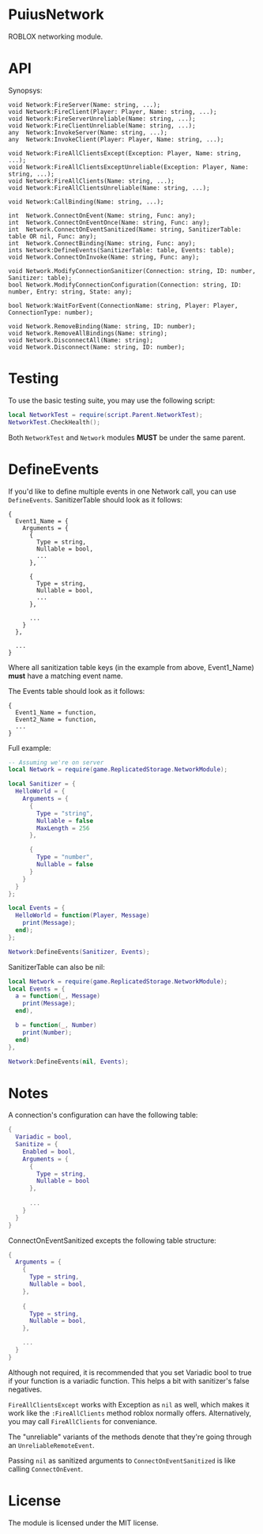 # PuiusNetwork
ROBLOX networking module.

# API
Synopsys:
```luau
void Network:FireServer(Name: string, ...);
void Network:FireClient(Player: Player, Name: string, ...);
void Network:FireServerUnreliable(Name: string, ...);
void Network:FireClientUnreliable(Name: string, ...);
any  Network:InvokeServer(Name: string, ...);
any  Network:InvokeClient(Player: Player, Name: string, ...);

void Network:FireAllClientsExcept(Exception: Player, Name: string, ...);
void Network:FireAllClientsExceptUnreliable(Exception: Player, Name: string, ...);
void Network:FireAllClients(Name: string, ...);
void Network:FireAllClientsUnreliable(Name: string, ...);

void Network:CallBinding(Name: string, ...);

int  Network.ConnectOnEvent(Name: string, Func: any);
int  Network.ConnectOnEventOnce(Name: string, Func: any);
int  Network.ConnectOnEventSanitized(Name: string, SanitizerTable: table OR nil, Func: any);
int  Network.ConnectBinding(Name: string, Func: any);
ints Network:DefineEvents(SanitizerTable: table, Events: table);
void Network.ConnectOnInvoke(Name: string, Func: any);

void Network.ModifyConnectionSanitizer(Connection: string, ID: number, Sanitizer: table);
bool Network.ModifyConnectionConfiguration(Connection: string, ID: number, Entry: string, State: any);

bool Network:WaitForEvent(ConnectionName: string, Player: Player, ConnectionType: number);

void Network.RemoveBinding(Name: string, ID: number);
void Network.RemoveAllBindings(Name: string);
void Network.DisconnectAll(Name: string);
void Network.Disconnect(Name: string, ID: number);
```

# Testing
To use the basic testing suite, you may use the following script:
```lua
local NetworkTest = require(script.Parent.NetworkTest);
NetworkTest.CheckHealth();
```
Both `NetworkTest` and `Network` modules **MUST** be under the same parent.

# DefineEvents
If you'd like to define multiple events in one Network call, you can use `DefineEvents`. SanitizerTable should look as it follows:
```
{
  Event1_Name = {
    Arguments = {
      {
        Type = string,
        Nullable = bool,
        ...
      },

      {
        Type = string,
        Nullable = bool,
        ...
      },

      ...
    }
  },

  ...
}
```
Where all sanitization table keys (in the example from above, Event1_Name) **must** have a matching event name.

The Events table should look as it follows:
```
{
  Event1_Name = function,
  Event2_Name = function,
  ...
}
```

Full example:
```lua
-- Assuming we're on server
local Network = require(game.ReplicatedStorage.NetworkModule);

local Sanitizer = {
  HelloWorld = {
    Arguments = {
      {
        Type = "string",
        Nullable = false
        MaxLength = 256
      },

      {
        Type = "number",
        Nullable = false
      }
    }
  }
};

local Events = {
  HelloWorld = function(Player, Message)
    print(Message);
  end);
};

Network:DefineEvents(Sanitizer, Events);
```

SanitizerTable can also be nil:
```lua
local Network = require(game.ReplicatedStorage.NetworkModule);
local Events = {
  a = function(_, Message)
    print(Message);
  end),

  b = function(_, Number)
    print(Number);
  end)
},

Network:DefineEvents(nil, Events);
```
# Notes
A connection's configuration can have the following table:
```lua
{
  Variadic = bool,
  Sanitize = {
    Enabled = bool,
    Arguments = {
      {
        Type = string,
        Nullable = bool
      },
      
      ...
    }
  }
}
```

ConnectOnEventSanitized excepts the following table structure:
```lua
{
  Arguments = { 
    {
      Type = string,
      Nullable = bool,
    },
  
    {
      Type = string,
      Nullable = bool,
    },

    ...
  }
}
```

Although not required, it is recommended that you set Variadic bool to true if your function is a variadic function. This helps a bit with sanitizer's false negatives.

`FireAllClientsExcept` works with Exception as `nil` as well, which makes it work like the `:FireAllClients` method roblox normally offers. Alternatively, you may call `FireAllClients` for conveniance.

The "unreliable" variants of the methods denote that they're going through an `UnreliableRemoteEvent`.

Passing `nil` as sanitized arguments to `ConnectOnEventSanitized` is like calling `ConnectOnEvent`.

# License
The module is licensed under the MIT license.
